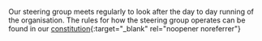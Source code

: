 Our steering group meets regularly to look after the day to day running of the organisation. The rules for how the steering group operates can be found in our [constitution<i class="fa fa-external-link" aria-hidden="true"></i>](https://drive.google.com/file/d/19oB3hbpEdBO6RMdMvLL4kwb-BboUtBND/view?usp=share_link){:target="_blank" rel="noopener noreferrer"}